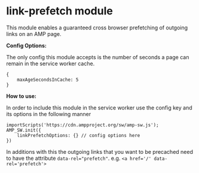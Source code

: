 # link-prefetch module

This module enables a guaranteed cross browser prefetching of outgoing links on an AMP page.


**Config Options:**

The only config this module accepts is the number of seconds a page can remain in the service worker cache.

```
{
    maxAgeSecondsInCache: 5
}
```

**How to use:**

In order to include this module in the service worker use the config key and its options in the following manner

```
importScripts('https://cdn.ampproject.org/sw/amp-sw.js');
AMP_SW.init({
    linkPrefetchOptions: {} // config options here
})
```

In additions with this the outgoing links that you want to be precached need to have the attribute `data-rel="prefetch"`.
e.g. `<a href='/' data-rel='prefetch'>`
